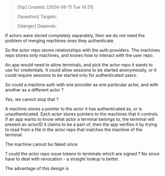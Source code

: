 
>[!tip] Created: [2024-06-11 Tue 14:31]

>[!question] Targets: 

>[!danger] Depends: 

If actors were stored completely separately, then we do not need the problem of merging machines ones they authenticate.

So the actor repo stores relationships with the auth providers.  The machines repo stores only machines, and knows how to interact with the user repo.

An app would need to allow terminals, and pick the actor repo it wants to use for credentials.
It could allow sessions to be started anonymously, or it could require sessions to be started only for authenticated users.

So could a machine auth with one provider as one particular actor, and with another as a different actor ?

Yes, we cannot stop that ?

A machine stores a pointer to the actor it has authenticated as, or is unauthenticated.
Each actor stores pointers to the machines that it controls.
If an app wants to know what actor a terminal belongs to, the terminal will present an actorID it claims to be a part of, then the app verifies it by trying to read from a file in the actor repo that matches the machine of the terminal.

The machine cannot be faked since 

? could the actor repo issue tokens to terminals which are signed ?
No since have to deal with revocation - a straight lookup is better.

The advantage of this design is 